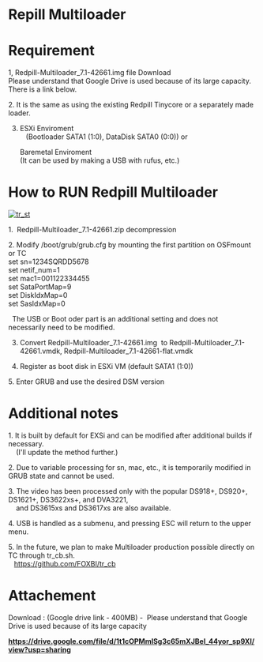 # Repill Multiloader

# Requirement
1, Redpill-Multiloader_7.1-42661.img file Download<br>
   Please understand that Google Drive is used because of its large capacity. There is a link below.

2. It is the same as using the existing Redpill Tinycore or a separately made loader.

3. ESXi Enviroment<br>
   (Bootloader SATA1 (1:0), DataDisk SATA0 (0:0))
   or
   
   Baremetal Enviroment<br>
   (It can be used by making a USB with rufus, etc.)

# How to RUN Redpill Multiloader

[![tr_st](http://img.youtube.com/vi/NxuISAZaRRk/0.jpg)](https://youtu.be/NxuISAZaRRk) 

1.  Redpill-Multiloader_7.1-42661.zip decompression

2. Modify /boot/grub/grub.cfg by mounting the first partition on OSFmount or TC<br>
   set sn=1234SQRDD5678<br>
   set netif_num=1<br>
   set mac1=001122334455<br>
   set SataPortMap=9<br>
   set DiskIdxMap=0<br>
   set SasIdxMap=0

  The USB or Boot oder part is an additional setting and does not necessarily need to be modified.
 

3. Convert Redpill-Multiloader_7.1-42661.img  to Redpill-Multiloader_7.1-42661.vmdk, Redpill-Multiloader_7.1-42661-flat.vmdk

4. Register as boot disk in ESXi VM (default SATA1 (1:0))

5. Enter GRUB and use the desired DSM version

# Additional notes

1. It is built by default for EXSi and can be modified after additional builds if necessary.<br>
    (I'll update the method further.)

2. Due to variable processing for sn, mac, etc., it is temporarily modified in GRUB state and cannot be used.

3. The video has been processed only with the popular DS918+, DS920+, DS1621+, DS3622xs+, and DVA3221,<br>
    and DS3615xs and DS3617xs are also available.

4. USB is handled as a submenu, and pressing ESC will return to the upper menu.

5. In the future, we plan to make Multiloader production possible directly on TC through tr_cb.sh.<br>
   https://github.com/FOXBI/tr_cb
   

# Attachement

Download : (Google drive link - 400MB) -  Please understand that Google Drive is used because of its large capacity

<b>https://drive.google.com/file/d/1t1cOPMmlSg3c65mXJBeI_44yor_sp9Xl/view?usp=sharing</b>

